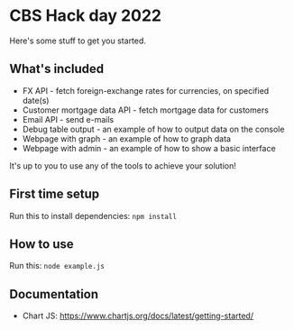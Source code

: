 CBS Hack day 2022
=================

Here's some stuff to get you started.

## What's included
- FX API - fetch foreign-exchange rates for currencies, on specified date(s)
- Customer mortgage data API - fetch mortgage data for customers
- Email API - send e-mails
- Debug table output - an example of how to output data on the console
- Webpage with graph - an example of how to graph data
- Webpage with admin - an example of how to show a basic interface

It's up to you to use any of the tools to achieve your solution!

## First time setup

Run this to install dependencies: ```npm install```

## How to use

Run this: ```node example.js```

## Documentation

- Chart JS: https://www.chartjs.org/docs/latest/getting-started/
